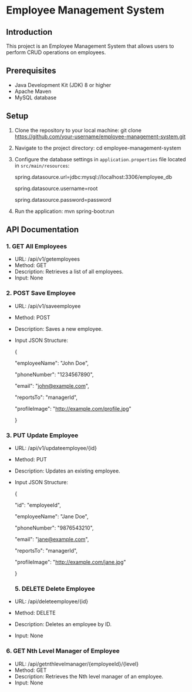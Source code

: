 # Employee Management System

## Introduction
This project is an Employee Management System that allows users to perform CRUD operations on employees.

## Prerequisites
- Java Development Kit (JDK) 8 or higher
- Apache Maven
- MySQL database

## Setup
1. Clone the repository to your local machine:
   git clone https://github.com/your-username/employee-management-system.git
2. Navigate to the project directory:
   cd employee-management-system
3. Configure the database settings in `application.properties` file located in `src/main/resources`:

   spring.datasource.url=jdbc:mysql://localhost:3306/employee_db

   spring.datasource.username=root

   spring.datasource.password=password
5. Run the application:
   mvn spring-boot:run

## API Documentation

### 1. GET All Employees
- URL: /api/v1/getemployees
- Method: GET
- Description: Retrieves a list of all employees.
- Input: None

### 2. POST Save Employee
- URL: /api/v1/saveemployee
- Method: POST
- Description: Saves a new employee.
- Input JSON Structure:

  {

  "employeeName": "John Doe",

  "phoneNumber": "1234567890",

  "email": "john@example.com",

  "reportsTo": "managerId",

  "profileImage": "http://example.com/profile.jpg"

  }

### 3. PUT Update Employee
- URL: /api/v1/updateemployee/{id}
- Method: PUT
- Description: Updates an existing employee.
- Input JSON Structure:

  {
  
  "id": "employeeId",

  "employeeName": "Jane Doe",

  "phoneNumber": "9876543210",

  "email": "jane@example.com",

  "reportsTo": "managerId",

  "profileImage": "http://example.com/jane.jpg"

  }

  ### 5. DELETE Delete Employee
- URL: /api/deleteemployee/{id}
- Method: DELETE
- Description: Deletes an employee by ID.
- Input: None

### 6. GET Nth Level Manager of Employee
- URL: /api/getnthlevelmanager/{employeeId}/{level}
- Method: GET
- Description: Retrieves the Nth level manager of an employee.
- Input: None

